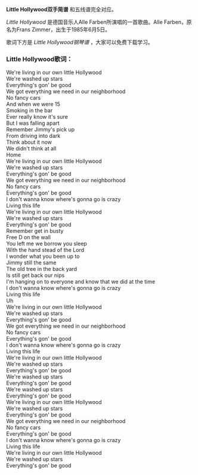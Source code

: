 

**Little Hollywood双手简谱** 和五线谱完全对应。

_Little Hollywood_ 是德国音乐人Alle Farben所演唱的一首歌曲。Alle Farben，原名为Frans
Zimmer，出生于1985年6月5日。

歌词下方是 _Little Hollywood钢琴谱_ ，大家可以免费下载学习。

### Little Hollywood歌词：

We're living in our own little Hollywood  
We're washed up stars  
Everything's gon' be good  
We got everything we need in our neighborhood  
No fancy cars  
And when we were 15  
Smoking in the bar  
Ever really know it's sure  
But I was falling apart  
Remember Jimmy's pick up  
From driving into dark  
Think about it now  
We didn't think at all  
Home  
We're living in our own little Hollywood  
We're washed up stars  
Everything's gon' be good  
We got everything we need in our neighborhood  
No fancy cars  
Everything's gon' be good  
I don't wanna know where's gonna go is crazy  
Living this life  
We're living in our own little Hollywood  
We're washed up stars  
Everything's gon' be good  
Remember get in busty  
Free D on the wall  
You left me we borrow you sleep  
With the hand stead of the Lord  
I wonder what you been up to  
Jimmy still the same  
The old tree in the back yard  
Is still get back our nips  
I'm hanging on to everyone and know that we did at the time  
I don't wanna know where's gonna go is crazy  
Living this life  
Uh  
We're living in our own little Hollywood  
We're washed up stars  
Everything's gon' be good  
We got everything we need in our neighborhood  
No fancy cars  
Everything's gon' be good  
I don't wanna know where's gonna go is crazy  
Living this life  
We're living in our own little Hollywood  
We're washed up stars  
Everything's gon' be good  
We're washed up stars  
Everything's gon' be good  
We're washed up stars  
Everything's gon' be good  
We're living in our own little Hollywood  
We're washed up stars  
Everything's gon' be good  
We got everything we need in our neighborhood  
No fancy cars  
Everything's gon' be good  
I don't wanna know where's gonna go is crazy  
Living this life  
We're living in our own little Hollywood  
We're washed up stars  
Everything's gon' be good

